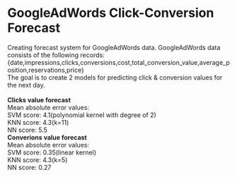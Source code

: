 # GoogleAdWords Click-Conversion Forecast
Creating forecast system for GoogleAdWords data. GoogleAdWords data consists of the following records: </br>
{date,impressions,clicks,conversions,cost,total_conversion_value,average_position,reservations,price}</br>
The goal is to create 2 models for predicting click & conversion values for the next day.</br></br>
<b>Clicks value forecast</b></br>
Mean absolute error values:</br>
SVM score: 4.1(polynomial kernel with degree of 2)</br>
KNN score: 4.3(k=11)</br>
NN score: 5.5</br> 
<b>Converions value forecast</b></br>
Mean absolute error values:</br>
SVM score: 0.35(linear kernel)</br>
KNN score: 4.3(k=5)</br>
NN score: 0.27</br> 




